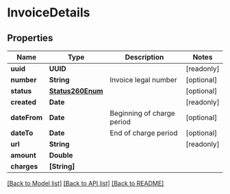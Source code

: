 # InvoiceDetails

## Properties
Name | Type | Description | Notes
------------ | ------------- | ------------- | -------------
**uuid** | **UUID** |  | [readonly] 
**number** | **String** | Invoice legal number | [optional] 
**status** | [**Status260Enum**](Status260Enum.md) |  | [optional] 
**created** | **Date** |  | [readonly] 
**dateFrom** | **Date** | Beginning of charge period | [optional] 
**dateTo** | **Date** | End of charge period | [optional] 
**url** | **String** |  | [readonly] 
**amount** | **Double** |  | 
**charges** | **[String]** |  | 

[[Back to Model list]](../README.md#documentation-for-models) [[Back to API list]](../README.md#documentation-for-api-endpoints) [[Back to README]](../README.md)


